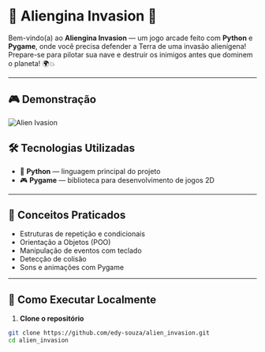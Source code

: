 # 👾 Aliengina Invasion 🚀

Bem-vindo(a) ao **Aliengina Invasion** — um jogo arcade feito com **Python** e **Pygame**, onde você precisa defender a Terra de uma invasão alienígena! Prepare-se para pilotar sua nave e destruir os inimigos antes que dominem o planeta! 🌍💥

---

## 🎮 Demonstração

![Alien Ivasion ](https://cdn-ext.fanatical.com/production/product/1280x720/1d153549-b762-4f88-b878-a8f16755bf4e.jpg)



## 🛠️ Tecnologias Utilizadas

- 🐍 **Python** — linguagem principal do projeto
- 🎮 **Pygame** — biblioteca para desenvolvimento de jogos 2D

---

## 🧠 Conceitos Praticados

- Estruturas de repetição e condicionais
- Orientação a Objetos (POO)
- Manipulação de eventos com teclado
- Detecção de colisão
- Sons e animações com Pygame

---

## 🚀 Como Executar Localmente

1. **Clone o repositório**
```bash
git clone https://github.com/edy-souza/alien_invasion.git
cd alien_invasion
